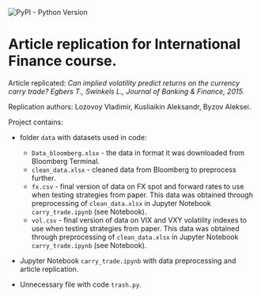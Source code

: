 
![PyPI - Python Version](https://img.shields.io/pypi/pyversions/pandas?color=brightgreen&logo=Python&logoColor=yellow)

# **Article replication for International Finance course.**

Article replicated: *Can implied volatility predict returns on the currency carry trade? Egbers T., Swinkels L., Journal of Banking & Finance, 2015.*

Replication authors: Lozovoy Vladimir, Kusliaikin Aleksandr, Byzov Aleksei.

Project contains:

- folder ``data`` with datasets used in code:
   * ``Data_bloomberg.xlsx`` - the data in format it was downloaded from Bloomberg Terminal.
   * ``clean_data.xlsx`` - cleaned data from Bloomberg to preprocess further.
   * ``fx.csv`` - final version of data on FX spot and forward rates to use when testing strategies from paper. This data was obtained through preprocessing of ``clean_data.xlsx`` in Jupyter Notebook ``carry_trade.ipynb`` (see Notebook).
   * ``vol.csv`` - final version of data on VIX and VXY volatility indexes to use when testing strategies from paper. This data was obtained through preprocessing of ``clean_data.xlsx`` in Jupyter Notebook ``carry_trade.ipynb`` (see Notebook).
   
- Jupyter Notebook ``carry_trade.ipynb`` with data preprocessing and article replication.
- Unnecessary file with code ``trash.py``.

